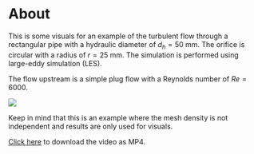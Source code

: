# About
This is some visuals for an example of the turbulent flow through a rectangular pipe with a hydraulic diameter of $d_h=50$ mm.
The orifice is circular with a radius of $r=25$ mm. The simulation is performed using large-eddy simulation (LES).

The flow upstream is a simple plug flow with a Reynolds number of $Re=6000$.

![](../visuals/orifice.gif)

Keep in mind that this is an example where the mesh density is not independent and results are only used for visuals.

[Click here]() to download the video as MP4.